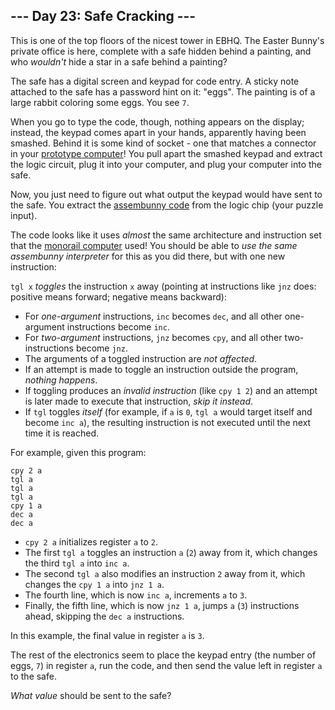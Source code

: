 ## --- Day 23: Safe Cracking ---

This is one of the top floors of the nicest tower in EBHQ. The Easter Bunny's private office is here, complete with a safe hidden behind a painting, and who _wouldn't_ hide a star in a safe behind a painting?

The safe has a digital screen and keypad for code entry. A sticky note attached to the safe has a password hint on it: "eggs". The painting is of a large rabbit coloring some eggs. You see `` 7 ``.

When you go to type the code, though, nothing appears on the display; instead, the keypad comes apart in your hands, apparently having been smashed. Behind it is some kind of socket - one that matches a connector in your [prototype computer](11)! You pull apart the smashed keypad and extract the logic circuit, plug it into your computer, and plug your computer into the safe.

Now, you just need to figure out what output the keypad would have sent to the safe. You extract the [assembunny code](12) from the logic chip (your puzzle input).

The code looks like it uses _almost_ the same architecture and instruction set that the [monorail computer](12) used! You should be able to _use the same assembunny interpreter_ for this as you did there, but with one new instruction:

`` tgl x `` _toggles_ the instruction `` x `` away (pointing at instructions like `` jnz `` does: positive means forward; negative means backward):

*   For _one-argument_ instructions, `` inc `` becomes `` dec ``, and all other one-argument instructions become `` inc ``.
*   For _two-argument_ instructions, `` jnz `` becomes `` cpy ``, and all other two-instructions become `` jnz ``.
*   The arguments of a toggled instruction are _not affected_.
*   If an attempt is made to toggle an instruction outside the program, _nothing happens_.
*   If toggling produces an _invalid instruction_ (like `` cpy 1 2 ``) and an attempt is later made to execute that instruction, _skip it instead_.
*   If `` tgl `` toggles _itself_ (for example, if `` a `` is `` 0 ``, `` tgl a `` would target itself and become `` inc a ``), the resulting instruction is not executed until the next time it is reached.

For example, given this program:

    cpy 2 a
    tgl a
    tgl a
    tgl a
    cpy 1 a
    dec a
    dec a

*   `` cpy 2 a `` initializes register `` a `` to `` 2 ``.
*   The first `` tgl a `` toggles an instruction `` a `` (`` 2 ``) away from it, which changes the third `` tgl a `` into `` inc a ``.
*   The second `` tgl a `` also modifies an instruction `` 2 `` away from it, which changes the `` cpy 1 a `` into `` jnz 1 a ``.
*   The fourth line, which is now `` inc a ``, increments `` a `` to `` 3 ``.
*   Finally, the fifth line, which is now `` jnz 1 a ``, jumps `` a `` (`` 3 ``) instructions ahead, skipping the `` dec a `` instructions.

In this example, the final value in register `` a `` is `` 3 ``.

The rest of the electronics seem to place the keypad entry (the number of eggs, `` 7 ``) in register `` a ``, run the code, and then send the value left in register `` a `` to the safe.

_What value_ should be sent to the safe?
